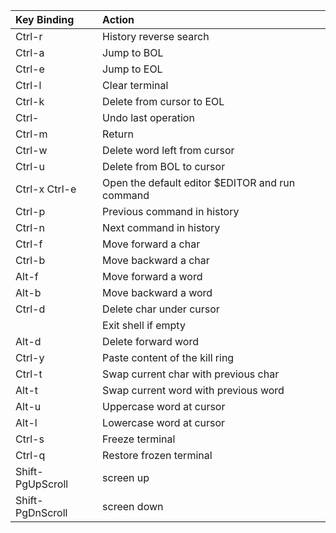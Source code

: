   Key Binding         |                            Action                                                                                                                                                         
:---------------------|:------------------------------------------------------                                                                                                                                      
 Ctrl-r               |  History reverse search                                                                                                                                                                   
 Ctrl-a               |  Jump to BOL                                                                                                                                                                              
 Ctrl-e               |  Jump to EOL                                                                                                                                                                              
 Ctrl-l               |  Clear terminal                                                                                                                                                                           
 Ctrl-k               |  Delete from cursor to EOL                                                                                                                                                                
 Ctrl-                |  Undo  last operation                                                                                                                                                                     
 Ctrl-m               |  Return                                                                                                                                                                                   
 Ctrl-w               |  Delete word left from cursor                                                                                                                                                             
 Ctrl-u               |  Delete from BOL to cursor                                                                                                                                                                
 Ctrl-x Ctrl-e        |  Open the default editor $EDITOR and run command                                                                                                                                          
 Ctrl-p               |  Previous command in history                                                                                                                                                              
 Ctrl-n               |  Next command in history                                                                                                                                                                  
 Ctrl-f               |  Move forward a char                                                                                                                                                                      
 Ctrl-b               |  Move backward a char                                                                                                                                                                     
 Alt-f                |  Move forward a word                                                                                                                                                                      
 Alt-b                |  Move backward a word                                                                                                                                                                     
 Ctrl-d               |  Delete char under cursor                                                                                                                                                                 
                      |  Exit shell if empty                                                                                                                                                                      
 Alt-d                |  Delete forward word                                                                                                                                                                      
 Ctrl-y               |  Paste content of the kill ring                                                                                                                                                           
 Ctrl-t               |  Swap current char with previous char                                                                                                                                                     
 Alt-t                |  Swap current word with previous word                                                                                                                                                     
 Alt-u                |  Uppercase word at cursor                                                                                                                                                                 
 Alt-l                |  Lowercase word at cursor                                                                                                                                                                 
 Ctrl-s               |  Freeze terminal                                                                                                                                                                          
 Ctrl-q               |  Restore frozen terminal                                                                                                                                                                  
 Shift-PgUpScroll     |  screen up                                                                                                                                                                                
 Shift-PgDnScroll     |  screen down                                                  
